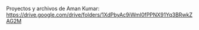 Proyectos y archivos de Aman Kumar:
https://drive.google.com/drive/folders/1XdPbyAc9iWml0fPPNX91Yq3BRwkZAG2M